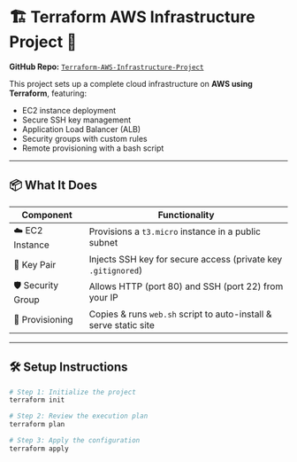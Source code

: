 # 🏗️ Terraform AWS Infrastructure Project 🚀  
**GitHub Repo:** [`Terraform-AWS-Infrastructure-Project`](git@github.com:victor-mungai/Terraform-AWS-Infrastructure-Project.git)

This project sets up a complete cloud infrastructure on **AWS using Terraform**, featuring:
- EC2 instance deployment
- Secure SSH key management
- Application Load Balancer (ALB)
- Security groups with custom rules
- Remote provisioning with a bash script

---

## 📦 What It Does

| Component          | Functionality                                                  |
|--------------------|----------------------------------------------------------------|
| ☁️ EC2 Instance     | Provisions a `t3.micro` instance in a public subnet           |
| 🔐 Key Pair         | Injects SSH key for secure access (private key `.gitignored`) |
| 🛡️ Security Group   | Allows HTTP (port 80) and SSH (port 22) from your IP          |
| 📁 Provisioning     | Copies & runs `web.sh` script to auto-install & serve static site |

---

## 🛠️ Setup Instructions

```bash
# Step 1: Initialize the project
terraform init

# Step 2: Review the execution plan
terraform plan

# Step 3: Apply the configuration
terraform apply
